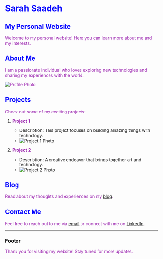 # Sarah Saadeh 
## My Personal Website

Welcome to my personal website! Here you can learn more about me and my interests.

## About Me

I am a passionate individual who loves exploring new technologies and sharing my experiences with the world.

![Profile Photo](https://static.wikia.nocookie.net/mycun-the-movie/images/c/c9/Bob_%28Despicable_Me%29.png/revision/latest?cb=20230509144510)

## Projects

Check out some of my exciting projects:

1. **Project 1**
   - Description: This project focuses on building amazing things with technology.
   - ![Project 1 Photo](insert_project1_photo_url_here)

2. **Project 2**
   - Description: A creative endeavor that brings together art and technology.
   - ![Project 2 Photo](insert_project2_photo_url_here)

## Blog

Read about my thoughts and experiences on my [blog](insert_blog_url_here).

## Contact Me

Feel free to reach out to me via [email](mailto:your.email@example.com) or connect with me on [LinkedIn](insert_linkedin_url_here).

---

### Footer

Thank you for visiting my website! Stay tuned for more updates.

<style>
  /* Style for different color fonts */
  h1 {
    color: #0000FF; /* Blue */
  }

  h2 {
    color: #0000FF; /* Blue */
  }

  h3 {
    color: #000000; /* Black */
  }

  p {
    color: #9c27b0; /* Purple */
  }
</style>
